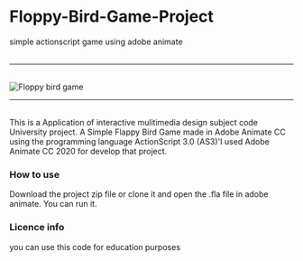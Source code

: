 # Floppy-Bird-Game-Project
simple actionscript game using adobe animate
<br>
<br>
<hr>
<br>
<img src="https://user-images.githubusercontent.com/75051796/128034535-4e1cb1df-8ea3-4896-bd1e-01031a32c676.jpg" alt="Floppy bird game">
<br>
<hr>
<br>
This is a Application of interactive mulitimedia design subject code University project.
A Simple Flappy Bird Game made in Adobe Animate CC using the programming language ActionScript 3.0 (AS3)'I used Adobe Animate CC 2020 for develop that project. 
<br>
<h3>How to use</h3>
Download the project zip file or clone it and open the .fla file in adobe animate. You can run it.
<br>
<h3>Licence info</h3>
you can use this code for education purposes







